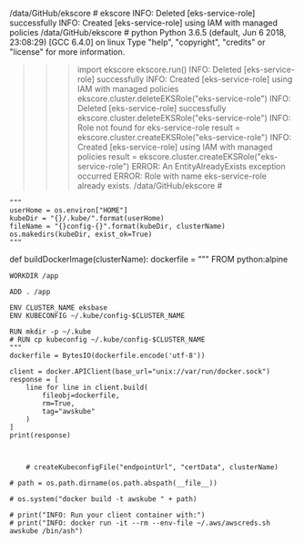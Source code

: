 /data/GitHub/ekscore # ekscore
INFO: Deleted [eks-service-role] successfully
INFO: Created [eks-service-role] using IAM with managed policies
/data/GitHub/ekscore # python
Python 3.6.5 (default, Jun  6 2018, 23:08:29) 
[GCC 6.4.0] on linux
Type "help", "copyright", "credits" or "license" for more information.
>>> import ekscore
>>> ekscore.run()
INFO: Deleted [eks-service-role] successfully
INFO: Created [eks-service-role] using IAM with managed policies
>>> ekscore.cluster.deleteEKSRole("eks-service-role")
INFO: Deleted [eks-service-role] successfully
>>> ekscore.cluster.deleteEKSRole("eks-service-role")
INFO: Role not found for eks-service-role
>>> result = ekscore.cluster.createEKSRole("eks-service-role")
INFO: Created [eks-service-role] using IAM with managed policies
>>> result = ekscore.cluster.createEKSRole("eks-service-role")
ERROR: An EntityAlreadyExists exception occurred
ERROR: Role with name eks-service-role already exists.
/data/GitHub/ekscore # 


    """
    userHome = os.environ["HOME"]
    kubeDir = "{}/.kube/".format(userHome)
    fileName = "{}config-{}".format(kubeDir, clusterName)
    os.makedirs(kubeDir, exist_ok=True)
    """


def buildDockerImage(clusterName):
    dockerfile = """
    FROM python:alpine

    WORKDIR /app

    ADD . /app

    ENV CLUSTER_NAME eksbase
    ENV KUBECONFIG ~/.kube/config-$CLUSTER_NAME

    RUN mkdir -p ~/.kube
    # RUN cp kubeconfig ~/.kube/config-$CLUSTER_NAME
    """
    dockerfile = BytesIO(dockerfile.encode('utf-8'))

    client = docker.APIClient(base_url="unix://var/run/docker.sock")
    response = [
        line for line in client.build(
            fileobj=dockerfile, 
            rm=True, 
            tag="awskube"
        )
    ]
    print(response)



        # createKubeconfigFile("endpointUrl", "certData", clusterName)

    # path = os.path.dirname(os.path.abspath(__file__))

    # os.system("docker build -t awskube " + path)

    # print("INFO: Run your client container with:")
    # print("INFO: docker run -it --rm --env-file ~/.aws/awscreds.sh awskube /bin/ash")



    